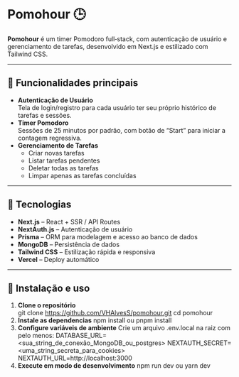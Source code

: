 # Pomohour 🕒

**Pomohour** é um timer Pomodoro full‑stack, com autenticação de usuário e gerenciamento de tarefas, desenvolvido em Next.js e estilizado com Tailwind CSS.

---

## 🚀 Funcionalidades principais

- **Autenticação de Usuário**  
  Tela de login/registro para cada usuário ter seu próprio histórico de tarefas e sessões.
- **Timer Pomodoro**  
  Sessões de 25 minutos por padrão, com botão de “Start” para iniciar a contagem regressiva.
- **Gerenciamento de Tarefas**  
  - Criar novas tarefas  
  - Listar tarefas pendentes  
  - Deletar todas as tarefas  
  - Limpar apenas as tarefas concluídas

---

## 🧱 Tecnologias

- **Next.js** – React + SSR / API Routes  
- **NextAuth.js** – Autenticação de usuário  
- **Prisma** – ORM para modelagem e acesso ao banco de dados  
- **MongoDB** – Persistência de dados  
- **Tailwind CSS** – Estilização rápida e responsiva  
- **Vercel** – Deploy automático

---

## 🔧 Instalação e uso

1. **Clone o repositório**  
  git clone https://github.com/VHAlvesS/pomohour.git
  cd pomohour
2. **Instale as dependencias** 
  npm install ou pnpm install
3. **Configure variáveis de ambiente** 
  Crie um arquivo .env.local na raiz com pelo menos:
  DATABASE_URL=<sua_string_de_conexão_MongoDB_ou_postgres>
  NEXTAUTH_SECRET=<uma_string_secreta_para_cookies>
  NEXTAUTH_URL=http://localhost:3000
4. **Execute em modo de desenvolvimento**
  npm run dev ou yarn dev

